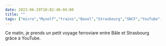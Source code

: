 ---date: 2023-06-29T10:02:48-04:00title: ""tags: ["micro","Myself","trains","Basel","Strasbourg","SNCF","YouTube","in cab videos"]---Ce matin, je prends un petit voyage ferroviare entre Bâle et Strasbourg grâce à YouTube.